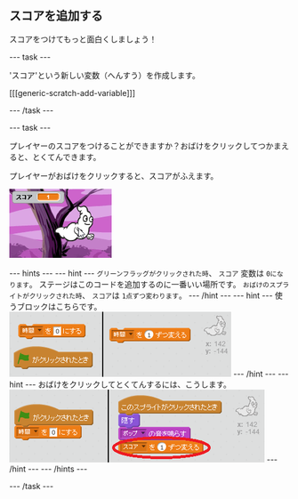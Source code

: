 ## スコアを追加する

スコアをつけてもっと面白くしましょう！

\--- task \---

'スコア'という新しい変数（へんすう）を作成します。

[[[generic-scratch-add-variable]]]

\--- /task \---

\--- task \---

プレイヤーのスコアをつけることができますか？おばけをクリックしてつかまえると、とくてんできます。

プレイヤーがおばけをクリックすると、スコアがふえます。

![スコアを増やす](images/ghost-score-test.png)

\--- hints \--- \--- hint \--- `グリーンフラッグがクリックされた時`、 `スコア` 変数は `0になります`。 ステージはこのコードを追加するのに一番いい場所です。 `おばけのスプライトがクリックされた時`、 `スコア`は `1点ずつ変わります`。 \--- /hint \--- \--- hint \--- 使うブロックはこちらです。 ![screenshot](images/ghost-score-blocks.png) \--- /hint \--- \--- hint \--- おばけをクリックしてとくてんするには、こうします。 ![screenshot](images/ghost-score-code.png) \--- /hint \--- \--- /hints \---

\--- /task \---